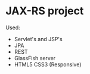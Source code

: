 # JAX-RS project

Used:
<ul>
  <li>Servlet's and JSP's</li>
  <li>JPA</li>
  <li>REST</li>
  <li>GlassFish server</li>
  <li>HTML5 CSS3 (Responsive)</li>
</ul>
